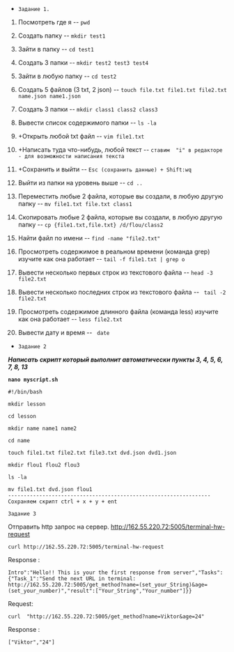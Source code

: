  *     Задание 1.

1) Посмотреть где я -- `pwd`

2) Создать папку --  `mkdir test1`

3) Зайти в папку -- `cd test1`

4) Создать 3 папки -- `mkdir test2 test3 test4`

5) Зайти в любую папку -- `cd test2`

6) Создать 5 файлов (3 txt, 2 json) -- `touch file.txt file1.txt file2.txt name.json name1.json`

7) Создать 3 папки -- `mkdir class1 class2 class3`

8) Вывести список содержимого папки -- `ls -la`

9) +Открыть любой txt файл --  `vim file1.txt `

10) +Написать туда что-нибудь, любой текст -- `ставим  "i" в редакторе  - для возможности написания текста `

11) +Сохранить и выйти -- `Esc (сохранить данные) + Shift:wq `

12) Выйти из папки на уровень выше -- `cd ..`

13) Переместить любые 2 файла, которые вы создали, в любую другую папку -- `mv file1.txt file.txt class1`

14) Скопировать любые 2 файла, которые вы создали, в любую другую папку -- `cp {file1.txt,file.txt} /d/flou/class2`


15) Найти файл по имени -- `find -name "file2.txt" `

16) Просмотреть содержимое в реальном времени (команда grep) изучите как она работает -- `tail -f file1.txt | grep о`

17) Вывести несколько первых строк из текстового файла --  `head -3 file2.txt`

18) Вывести несколько последних строк из текстового файла -- ` tail -2 file2.txt`

19) Просмотреть содержимое длинного файла (команда less) изучите как она работает -- `less file2.txt`

20) Вывести дату и время -- ` date`     

*     Задание 2 

***Написать скрипт который выполнит автоматически пункты 3, 4, 5, 6, 7, 8, 13***

**`nano myscript.sh`**

``` 
#!/bin/bash

mkdir lesson

cd lesson

mkdir name name1 name2

cd name

touch file1.txt file2.txt file3.txt dvd.json dvd1.json

mkdir flou1 flou2 flou3

ls -la

mv file1.txt dvd.json flou1 
-----------------------------------------------------------------
Сохраняем скрипт ctrl + x + y + ent
```

    Задание 3 
Отправить http запрос на сервер.
http://162.55.220.72:5005/terminal-hw-request 

```
curl http://162.55.220.72:5005/terminal-hw-request 
```
Response :
``` 
Intro":"Hello!! This is your the first response from server","Tasks":{"Task_1":"Send the next URL in terminal: http://162.55.220.72:5005/get_method?name=(set_your_String)&age=(set_your_number)","result":["Your_String","Your_number"]}}
```

Request: 
```  
curl  "http://162.55.220.72:5005/get_method?name=Viktor&age=24"
```
Response : 
``` 
["Viktor","24"]
```